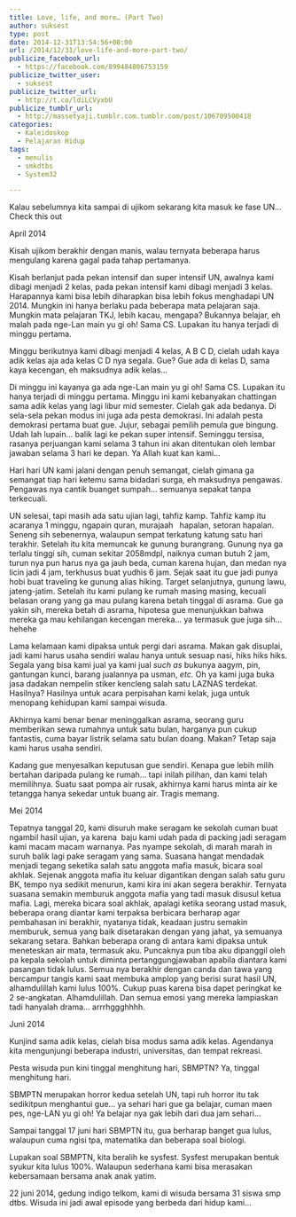 ```yaml
---
title: Love, life, and more… (Part Two)
author: suksest
type: post
date: 2014-12-31T13:54:56+00:00
url: /2014/12/31/love-life-and-more-part-two/
publicize_facebook_url:
  - https://facebook.com/899484806753159
publicize_twitter_user:
  - suksest
publicize_twitter_url:
  - http://t.co/ldiLCVyxbU
publicize_tumblr_url:
  - http://massetyaji.tumblr.com.tumblr.com/post/106709500418
categories:
  - Kaleidoskop
  - Pelajaran Hidup
tags:
  - menulis
  - smkdtbs
  - System32

---
```

Kalau sebelumnya kita sampai di ujikom sekarang kita masuk ke fase UN… Check this out 

<!--more-->


  
April 2014
  
Kisah ujikom berakhir dengan manis, walau ternyata beberapa harus mengulang karena gagal pada tahap pertamanya.
  
Kisah berlanjut pada pekan intensif dan super intensif UN, awalnya kami dibagi menjadi 2 kelas, pada pekan intensif kami dibagi menjadi 3 kelas. Harapannya kami bisa lebih diharapkan bisa lebih fokus menghadapi UN 2014. Mungkin ini hanya berlaku pada beberapa mata pelajaran saja. Mungkin mata pelajaran TKJ, lebih kacau, mengapa? Bukannya belajar, eh malah pada nge-Lan main yu gi oh! Sama CS. Lupakan itu hanya terjadi di minggu pertama.
  
Minggu berikutnya kami dibagi menjadi 4 kelas, A B C D, cielah udah kaya adik kelas aja ada kelas C D nya segala. Gue? Gue ada di kelas D, sama kaya kecengan, eh maksudnya adik kelas…
  
Di minggu ini kayanya ga ada nge-Lan main yu gi oh! Sama CS. Lupakan itu hanya terjadi di minggu pertama. Minggu ini kami kebanyakan chattingan sama adik kelas yang lagi libur mid semester. Cielah gak ada bedanya. Di sela-sela pekan modus ini juga ada pesta demokrasi. Ini adalah pesta demokrasi pertama buat gue. Jujur, sebagai pemilih pemula gue bingung. Udah lah lupain… balik lagi ke pekan super intensif. Seminggu tersisa, rasanya perjuangan kami selama 3 tahun ini akan ditentukan oleh lembar jawaban selama 3 hari ke depan. Ya Allah kuat kan kami…
  
Hari hari UN kami jalani dengan penuh semangat, cielah gimana ga semangat tiap hari ketemu sama bidadari surga, eh maksudnya pengawas. Pengawas nya cantik buanget sumpah… semuanya sepakat tanpa terkecuali.
  
UN selesai, tapi masih ada satu ujian lagi, tahfiz kamp. Tahfiz kamp itu acaranya 1 minggu, ngapain quran, murajaah   hapalan, setoran hapalan. Seneng sih sebenernya, walaupun sempat terkatung katung satu hari terakhir. Setelah itu kita memuncak ke gunung burangrang. Gunung nya ga terlalu tinggi sih, cuman sekitar 2058mdpl, naiknya cuman butuh 2 jam, turun nya pun harus nya ga jauh beda, cuman karena hujan, dan medan nya licin jadi 4 jam, terkhusus buat yudhis 6 jam. Sejak saat itu gue jadi punya hobi buat traveling ke gunung alias hiking. Target selanjutnya, gunung lawu, jateng-jatim. Setelah itu kami pulang ke rumah masing masing, kecuali belasan orang yang ga mau pulang karena betah tinggal di asrama. Gue ga yakin sih, mereka betah di asrama, hipotesa gue menunjukkan bahwa mereka ga mau kehilangan kecengan mereka… ya termasuk gue juga sih… hehehe
  
Lama kelamaan kami dipaksa untuk pergi dari asrama. Makan gak disuplai, jadi kami harus usaha sendiri walau hanya untuk sesuap nasi, hiks hiks hiks. Segala yang bisa kami jual ya kami jual _such as_ bukunya aagym, pin, gantungan kunci, barang jualannya pa usman, _etc._ Oh ya kami juga buka jasa dadakan nempelin stiker kencleng salah satu LAZNAS terdekat. Hasilnya? Hasilnya untuk acara perpisahan kami kelak, juga untuk menopang kehidupan kami sampai wisuda.
  
Akhirnya kami benar benar meninggalkan asrama, seorang guru memberikan sewa rumahnya untuk satu bulan, harganya pun cukup fantastis, cuma bayar listrik selama satu bulan doang. Makan? Tetap saja kami harus usaha sendiri.
  
Kadang gue menyesalkan keputusan gue sendiri. Kenapa gue lebih milih bertahan daripada pulang ke rumah… tapi inilah pilihan, dan kami telah memilihnya. Suatu saat pompa air rusak, akhirnya kami harus minta air ke tetangga hanya sekedar untuk buang air. Tragis memang.
  
Mei 2014
  
Tepatnya tanggal 20, kami disuruh make seragam ke sekolah cuman buat ngambil hasil ujian, ya karena  baju kami udah pada di packing jadi seragam kami macam macam warnanya. Pas nyampe sekolah, di marah marah in suruh balik lagi pake seragam yang sama. Suasana hangat mendadak menjadi tegang seketika salah satu anggota mafia masuk, bicara soal akhlak. Sejenak anggota mafia itu keluar digantikan dengan salah satu guru BK, tempo nya sedikit menurun, kami kira ini akan segera berakhir. Ternyata suasana semakin memburuk anggota mafia yang tadi masuk disusul ketua mafia. Lagi, mereka bicara soal akhlak, apalagi ketika seorang ustad masuk, beberapa orang diantar kami terpaksa berbicara berharap agar pembahasan ini berakhir, nyatanya tidak, keadaan justru semakin memburuk, semua yang baik disetarakan dengan yang jahat, ya semuanya sekarang setara. Bahkan beberapa orang di antara kami dipaksa untuk meneteskan air mata, termasuk aku. Puncaknya pun tiba aku dipanggil oleh pa kepala sekolah untuk diminta pertanggungjawaban apabila diantara kami pasangan tidak lulus. Semua nya berakhir dengan canda dan tawa yang bercampur tangis kami saat membuka amplop yang berisi surat hasil UN, alhamdulillah kami lulus 100%. Cukup puas karena bisa dapet peringkat ke 2 se-angkatan. Alhamdulillah. Dan semua emosi yang mereka lampiaskan tadi hanyalah drama… arrrhggghhhh.
  
Juni 2014
  
Kunjind sama adik kelas, cielah bisa modus sama adik kelas. Agendanya kita mengunjungi beberapa industri, universitas, dan tempat rekreasi.
  
Pesta wisuda pun kini tinggal menghitung hari, SBMPTN? Ya, tinggal menghitung hari.
  
SBMPTN merupakan horror kedua setelah UN, tapi ruh horror itu tak sedikitpun menghantui gue… ya sehari hari gue ga belajar, cuman maen pes, nge-LAN yu gi oh! Ya belajar nya gak lebih dari dua jam sehari…
  
Sampai tanggal 17 juni hari SBMPTN itu, gua berharap banget gua lulus, walaupun cuma ngisi tpa, matematika dan beberapa soal biologi.
  
Lupakan soal SBMPTN, kita beralih ke sysfest. Sysfest merupakan bentuk syukur kita lulus 100%. Walaupun sederhana kami bisa merasakan kebersamaan bersama anak anak yatim.
  
22 juni 2014, gedung indigo telkom, kami di wisuda bersama 31 siswa smp dtbs. Wisuda ini jadi awal episode yang berbeda dari hidup kami…